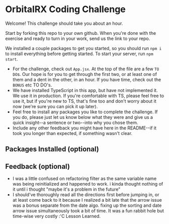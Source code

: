 # OrbitalRX Coding Challenge

Welcome! This challenge should take you about an hour. 

Start by forking this repo to your own github. When you're done with the exercise and ready to turn in your work, send us the link to your repo.

We installed a couple packages to get you started, so you should run `npm i` to install everything before getting started. To start your server, run `npm start`.

- For the challenge, check out `App.jsx`. At the top of the file are a few `TO DO`s. Our hope is for you to get through the first two, or at least one of them and a dent in the other, in an hour. If you have time, check out the `BONUS` etc TO DO's. 
- We have installed TypeScript in this app, but have not implemented it. We use it in production. If you're comfortable with TS, please feel free to use it, but if you're new to TS, that's fine too and don't worry about it now (we're sure you can pick it up later).
- Feel free to install any packages you like to complete the challenge. If you do, please just let us know below what they were and give us a quick insight--a sentence or two--into why you chose them. 
- Include any other feedback you might have here in the README--if it took you longer than expected, if something wasn't clear. 

## Packages Installed (optional)

## Feedback (optional)
- I was a little confused on refactoring filter as the same variable name was being reinitialized and happened to work. i kinda thought nothing of it until i thought "maybe it's a problem in the future"
- I should've thoroughly read all the directions first before jumping in, or at least come back to it because I realized a bit late that the arrow issue was a bonus separate from the date algo. fixing up the sorting and date arrow issue simultaneously took a bit of time. It was a fun rabbit hole but time-wise very costly :'C
    Lesson Learned.

